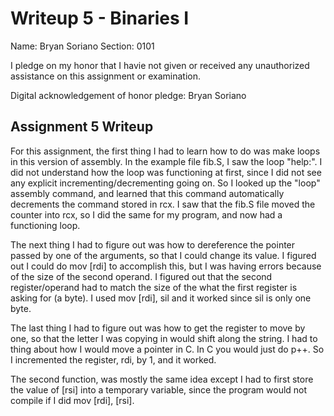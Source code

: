 Writeup 5 - Binaries I
======

Name: Bryan Soriano
Section: 0101

I pledge on my honor that I havie not given or received any unauthorized assistance on this assignment or examination.

Digital acknowledgement of honor pledge: Bryan Soriano

## Assignment 5 Writeup

  For this assignment, the first thing I had to learn how to do was make loops in this version of assembly. In the example file fib.S, I saw the loop "help:". I did not understand how the loop was functioning at first, since I did not see any explicit incrementing/decrementing going on. So I looked up the "loop" assembly command, and learned that this command automatically decrements the command stored in rcx. I saw that the fib.S file moved the counter into rcx, so I did the same for my program, and now had a functioning loop.
  
  The next thing I had to figure out was how to dereference the pointer passed by one of the arguments, so that I could change its value. I figured out I could do mov [rdi] to accomplish this, but I was having errors because of the size of the second operand. I figured out that the second register/operand had to match the size of the what the first register is asking for (a byte). I used mov [rdi], sil and it worked since sil is only one byte. 
  
  The last thing I had to figure out was how to get the register to move by one, so that the letter I was copying in would shift along the string. I had to thing about how I would move a pointer in C. In C you would just do p++. So I incremented the register, rdi, by 1, and it worked.
  
  The second function, was mostly the same idea except I had to first store the value of [rsi] into a temporary variable, since the program would not compile if I did mov [rdi], [rsi].
